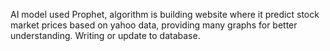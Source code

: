 AI model used Prophet, algorithm is building website where it predict stock market prices based on yahoo data, providing many graphs for better understanding. Writing or update to database.
